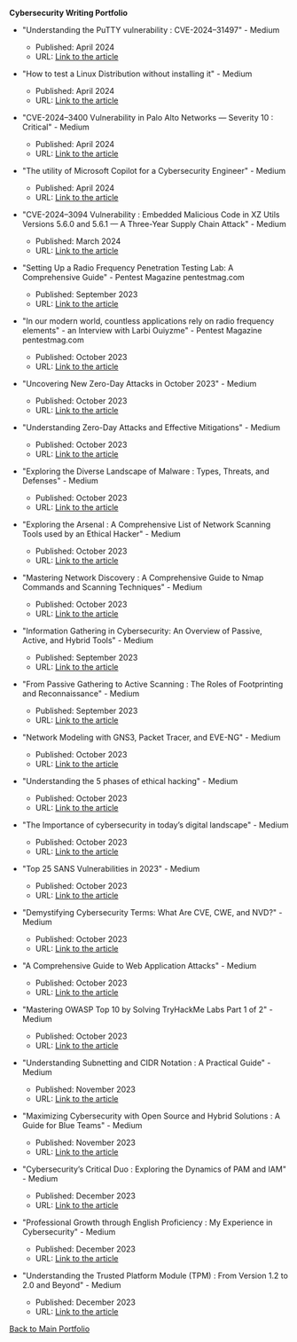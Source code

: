 **Cybersecurity Writing Portfolio**

- "Understanding the PuTTY vulnerability : CVE-2024–31497" - Medium
  - Published: April 2024
  - URL: [Link to the article](https://medium.com/@larbi-ouiyzme/understanding-the-putty-vulnerability-cve-2024-31497-b3763b1d321b)

- "How to test a Linux Distribution without installing it" - Medium
  - Published: April 2024
  - URL: [Link to the article](https://medium.com/@larbi-ouiyzme/how-to-test-a-linux-distribution-without-installing-it-7292901edd42)

- "CVE-2024–3400 Vulnerability in Palo Alto Networks — Severity 10 : Critical" - Medium
  - Published: April 2024
  - URL: [Link to the article](https://medium.com/@larbi-ouiyzme/cve-2024-3400-vulnerability-in-palo-alto-networks-severity-10-critical-001875a2bc4c)

- "The utility of Microsoft Copilot for a Cybersecurity Engineer" - Medium
  - Published: April 2024
  - URL: [Link to the article](https://larbi-ouiyzme.medium.com/cve-2024-3094-vulnerability-embedded-malicious-code-in-xz-utils-versions-5-6-0-9c494b2cc82b)

- "CVE-2024–3094 Vulnerability : Embedded Malicious Code in XZ Utils Versions 5.6.0 and 5.6.1 — A Three-Year Supply Chain Attack" - Medium
  - Published: March 2024
  - URL: [Link to the article](https://larbi-ouiyzme.medium.com/cve-2024-3094-vulnerability-embedded-malicious-code-in-xz-utils-versions-5-6-0-9c494b2cc82b)
  
- "Setting Up a Radio Frequency Penetration Testing Lab: A Comprehensive Guide" - Pentest Magazine pentestmag.com
  - Published: September 2023
  - URL: [Link to the article](https://pentestmag.com/setting-up-a-radio-frequency-penetration-testing-lab-a-comprehensive-guide/)

- "In our modern world, countless applications rely on radio frequency elements" - an Interview with Larbi Ouiyzme" - Pentest Magazine pentestmag.com
  - Published: October 2023
  - URL: [Link to the article](https://pentestmag.com/in-our-modern-world-countless-applications-rely-on-radio-frequency-elements-an-interview-with-larbi-ouiyzme/)

- "Uncovering New Zero-Day Attacks in October 2023" - Medium
  - Published: October 2023
  - URL: [Link to the article](https://medium.com/@Larbi.ouiyzme/uncovering-new-zero-day-attacks-in-october-2023-73ab35e8987d)

- "Understanding Zero-Day Attacks and Effective Mitigations" - Medium
  - Published: October 2023
  - URL: [Link to the article](https://medium.com/@Larbi.ouiyzme/understanding-zero-day-attacks-and-effective-mitigations-fcedb49b2839)

- "Exploring the Diverse Landscape of Malware : Types, Threats, and Defenses" - Medium
  - Published: October 2023
  - URL: [Link to the article](https://medium.com/@Larbi.ouiyzme/exploring-the-diverse-landscape-of-malware-types-threats-and-defenses-ffdcd32d3655)
  
- "Exploring the Arsenal : A Comprehensive List of Network Scanning Tools used by an Ethical Hacker" - Medium
  - Published: October 2023
  - URL: [Link to the article](https://medium.com/@Larbi.ouiyzme/exploring-the-arsenal-a-comprehensive-list-of-network-scanning-tools-used-by-an-ethical-hacker-b50a63cd3a75)

- "Mastering Network Discovery : A Comprehensive Guide to Nmap Commands and Scanning Techniques" - Medium
  - Published: October 2023
  - URL: [Link to the article](https://medium.com/@Larbi.ouiyzme/mastering-network-discovery-a-comprehensive-guide-to-nmap-commands-and-scanning-techniques-541e99466e9c)

- "Information Gathering in Cybersecurity: An Overview of Passive, Active, and Hybrid Tools" - Medium
  - Published: September 2023
  - URL: [Link to the article](https://medium.com/@Larbi.ouiyzme/information-gathering-in-cybersecurity-an-overview-of-passive-active-and-hybrid-tools-c1000d8332fb)

- "From Passive Gathering to Active Scanning : The Roles of Footprinting and Reconnaissance" - Medium
  - Published: September 2023
  - URL: [Link to the article](https://medium.com/@Larbi.ouiyzme/from-passive-gathering-to-active-scanning-the-roles-of-footprinting-and-reconnaissance-3d6995cf5815)

- "Network Modeling with GNS3, Packet Tracer, and EVE-NG" - Medium
  - Published: October 2023
  - URL: [Link to the article](https://medium.com/@Larbi.ouiyzme/network-modeling-with-gns3-packet-tracer-and-eve-ng-b225d7d6ad13)

- "Understanding the 5 phases of ethical hacking" - Medium
  - Published: October 2023
  - URL: [Link to the article](https://medium.com/@Larbi.ouiyzme/understanding-the-5-phases-of-ethical-hacking-6b22cf041083)

- "The Importance of cybersecurity in today’s digital landscape" - Medium
  - Published: October 2023
  - URL: [Link to the article](https://medium.com/@Larbi.ouiyzme/the-importance-of-cybersecurity-in-todays-digital-landscape-0993ea4712f3)

- "Top 25 SANS Vulnerabilities in 2023" - Medium
  - Published: October 2023
  - URL: [Link to the article](https://medium.com/@Larbi.ouiyzme/top-25-sans-vulnerabilities-in-2023-fba17f0e290e)

- "Demystifying Cybersecurity Terms: What Are CVE, CWE, and NVD?" - Medium
  - Published: October 2023
  - URL: [Link to the article](https://medium.com/@Larbi.ouiyzme/demystifying-cybersecurity-terms-what-are-cve-cwe-and-nvd-2eab771add11)

- "A Comprehensive Guide to Web Application Attacks" - Medium
  - Published: October 2023
  - URL: [Link to the article](https://larbi-ouiyzme.medium.com/a-comprehensive-guide-to-web-application-attacks-b74d0f2cc577)
    
- "Mastering OWASP Top 10 by Solving TryHackMe Labs Part 1 of 2" - Medium
  - Published: October 2023
  - URL: [Link to the article](https://larbi-ouiyzme.medium.com/mastering-owasp-top-10-by-solving-tryhackme-labs-part-1-of-2-8248b09ed445)

- "Understanding Subnetting and CIDR Notation : A Practical Guide" - Medium
  - Published: November 2023
  - URL: [Link to the article](https://medium.com/@larbi-ouiyzme/understanding-subnetting-and-cidr-notation-a-practical-guide-7c9c44d2c883)

- "Maximizing Cybersecurity with Open Source and Hybrid Solutions : A Guide for Blue Teams" - Medium
  - Published: November 2023
  - URL: [Link to the article](https://larbi-ouiyzme.medium.com/maximizing-cybersecurity-with-open-source-and-hybrid-solutions-a-guide-for-blue-teams-ff622102f58e)

- "Cybersecurity’s Critical Duo : Exploring the Dynamics of PAM and IAM" - Medium
  - Published: December 2023
  - URL: [Link to the article](https://medium.com/@larbi-ouiyzme/cybersecuritys-critical-duo-exploring-the-dynamics-of-pam-and-iam-e837d488b7f6)

- "Professional Growth through English Proficiency : My Experience in Cybersecurity" - Medium
  - Published: December 2023
  - URL: [Link to the article](https://larbi-ouiyzme.medium.com/professional-growth-through-english-proficiency-my-experience-in-cybersecurity-54bec16ec119)
 
- "Understanding the Trusted Platform Module (TPM) : From Version 1.2 to 2.0 and Beyond" - Medium
  - Published: December 2023
  - URL: [Link to the article](https://medium.com/@larbi-ouiyzme/understanding-the-trusted-platform-module-tpm-from-version-1-2-to-2-0-and-beyond-6c7b6f7bff34)

[Back to Main Portfolio](./README.md)
